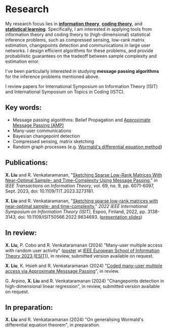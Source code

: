 <h1 style="font-size:30px">Research</h1>

My research focus lies in [**information theory**](https://en.wikipedia.org/wiki/Information_theory), [**coding theory**](https://en.wikipedia.org/wiki/Coding_theory#:~:text=Coding%20theory%20is%20the%20study,data%20transmission%20and%20data%20storage.), and [**statistical learning**](https://en.wikipedia.org/wiki/Statistical_learning_theory). 
Specifically, I am interested in applying tools from information theory and coding theory to (high-dimensional) statistical inference problems, such as  compressed sensing, low-rank matrix estimation, changepoints detection and communications in large user networks. I design efficient algorithms for these  problems, and provide probabilistic guarantees on the tradeoff between sample complexity and estimation error.

I've been particularly interested in studying **message passing algorithms** for the inference problems mentioned above.

I review papers for International Symposium on Information Theory (ISIT) and International Symposium on Topics in Coding (ISTC).

## Key words:
- Message passing algorithms: Belief Propagation and [Approximate Message Passing (AMP)](https://ieeexplore.ieee.org/document/9785928)
- Many-user communications
- Bayesian changepoint detection
- Compressed sensing, matrix sketching
- Random graph processes (e.g. [Wormald's differential equation method](https://projecteuclid.org/journals/annals-of-applied-probability/volume-5/issue-4/Differential-Equations-for-Random-Processes-and-Random-Graphs/10.1214/aoap/1177004612.full))

## Publications:
**X. Liu** and R. Venkataramanan, "[Sketching Sparse Low-Rank Matrices With Near-Optimal Sample- and Time-Complexity Using Message Passing](https://ieeexplore.ieee.org/document/10120641)," in *IEEE Transactions on Information Theory*, vol. 69, no. 9, pp. 6071-6097, Sept. 2023, doi: 10.1109/TIT.2023.3273181.

**X. Liu** and R. Venkataramanan, "[Sketching sparse low-rank matrices with near-optimal sample- and time-complexity](https://ieeexplore.ieee.org/document/9834693)," *2022 IEEE International Symposium on Information Theory (ISIT)*, Espoo, Finland, 2022, pp. 3138-3143, doi: 10.1109/ISIT50566.2022.9834693. (<a href="/ISIT_talk_Shirley_Liu_website_version.pdf">presentation slides</a>) 

## In review: 
**X. Liu**, P. Cobo and R. Venkataramanan (2024) "Many-user multiple access with random user activity" ([poster](ESIT_GMAC_poster_final.pdf) at [IEEE European School of Information Theory 2023 (ESIT)](https://www.bristol.ac.uk/maths/events/2023/esit-2023.html)), in review, submitted version available on request.

**X. Liu**, K. Hsieh and R. Venkataramanan (2024) "[Coded many-user multiple access via Approximate Messsage Passing](https://arxiv.org/abs/2402.05625)", in review.

G. Arpino, **X. Liu** and R. Venkataramanan (2024) "Changepoints detection in high-dimensional linear regression", in review, submitted version available on request.

## In preparation:
**X. Liu** and R. Venkataramanan (2024) "On generalising Wormald's differential equation theorem", in preparation.





